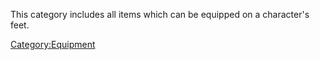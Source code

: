 This category includes all items which can be equipped on a character's
feet.

[Category:Equipment](Category:Equipment "wikilink")